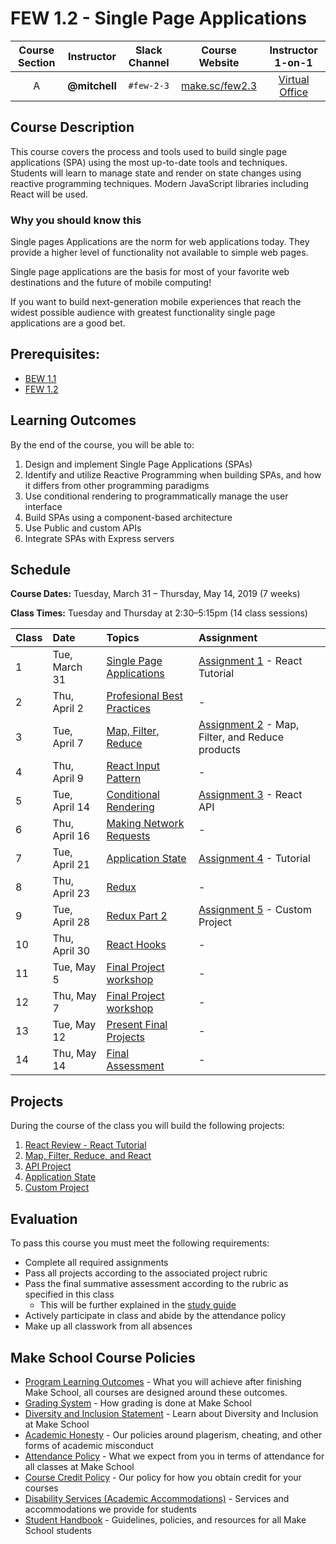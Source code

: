 # FEW 1.2 - Single Page Applications

| Course Section | Instructor | Slack Channel | Course Website | Instructor 1-on-1 |
| :---: | :---: | :---: | :---: | :---: |
| A | **@mitchell** | `#few-2-3` | [make.sc/few2.3](https://make.sc/few2.3) | [Virtual Office](https://make.sc/mitchell-zoom) |

## Course Description

This course covers the process and tools used to build single page applications (SPA) using the most up-to-date tools and techniques. Students will learn to manage state and render on state changes using reactive programming techniques. Modern JavaScript libraries including React will be used.

### Why you should know this

Single pages Applications are the norm for web applications today. They provide a higher level of functionality not available to simple web pages.

Single page applications are the basis for most of your favorite web destinations and the future of mobile computing!

If you want to build next-generation mobile experiences that reach the widest possible audience with greatest functionality single page applications are a good bet.

## Prerequisites:  

- [BEW 1.1](https://github.com/Make-School-Courses/BEW-1.1-RESTful-and-Resourceful-MVC-Architecture)
- [FEW 1.2](https://github.com/Make-School-Courses/FEW-1.2-JavaScript-Foundations)

## Learning Outcomes

By the end of the course, you will be able to:

1. Design and implement Single Page Applications (SPAs)
1. Identify and utilize Reactive Programming when building SPAs, and how it differs from other programming paradigms
1. Use conditional rendering to programmatically manage the user interface
1. Build SPAs using a component-based architecture
1. Use Public and custom APIs
1. Integrate SPAs with Express servers

## Schedule

**Course Dates:** Tuesday, March 31 – Thursday, May 14, 2019 (7 weeks)

**Class Times:** Tuesday and Thursday at 2:30–5:15pm (14 class sessions)

| Class | Date | Topics | Assignment |
|:------|:-----|:-------|:-----------|
|  1 | Tue, March 31 | [Single Page Applications](Lessons/lesson-01.md) | [Assignment 1](Assignments/Assignment-01.md) - React Tutorial |
|  2 | Thu, April 2 | [Profesional Best Practices](Lessons/lesson-02.md) | - |
|  3 | Tue, April 7 | [Map, Filter, Reduce](Lessons/lesson-03.md) | [Assignment 2](Assignments/Assignment-02.md) - Map, Filter, and Reduce products |
|  4 | Thu, April 9 | [React Input Pattern](Lessons/lesson-04.md) | - |
|  5 | Tue, April 14 | [Conditional Rendering](Lessons/lesson-05.md) | [Assignment 3](Assignments/Assignment-03.md) - React API |
|  6 | Thu, April 16 | [Making Network Requests](Lessons/lesson-06.md) | - |
|  7 | Tue, April 21 | [Application State](Lessons/lesson-07.md) | [Assignment 4](Assignments/Assignment-04.md) - Tutorial |
|  8 | Thu, April 23 | [Redux](Lessons/lesson-08.md) | - | 
|  9 | Tue, April 28 | [Redux Part 2](Lessons/lesson-09.md) | [Assignment 5](Assignments/Assignment-05.md) - Custom Project |
| 10 | Thu, April 30 | [React Hooks](Lessons/lesson-10.md) | - |
| 11 | Tue, May 5 | [Final Project workshop](Lessons/lesson-11.md) | - |
| 12 | Thu, May 7 | [Final Project workshop](Lessons/lesson-12.md) | - |
| 13 | Tue, May 12 | [Present Final Projects](Lessons/lesson-13.md) | - |
| 14 | Thu, May 14 | [Final Assessment](Lessons/lesson-14.md) | - |

## Projects 

During the course of the class you will build the following projects: 

1. [React Review - React Tutorial](Assignments/Assignment-01.md)
2. [Map, Filter, Reduce, and React](Assignments/Assignment-02.md)
3. [API Project](Assignments/Assignment-03.md)
4. [Application State](Assignment/Assignment-04.md)
5. [Custom Project](Assignment/Assignment-05.md)

## Evaluation 

To pass this course you must meet the following requirements:

- Complete all required assignments 
- Pass all projects according to the associated project rubric
- Pass the final summative assessment according to the rubric as specified in this class
  - This will be further explained in the [study guide](ADD_STUDY_GUIDE_LNK)
- Actively participate in class and abide by the attendance policy
- Make up all classwork from all absences

## Make School Course Policies

- [Program Learning Outcomes](https://make.sc/program-learning-outcomes) - What you will achieve after finishing Make School, all courses are designed around these outcomes.
- [Grading System](https://make.sc/grading-system) - How grading is done at Make School
- [Diversity and Inclusion Statement](https://make.sc/diversity-and-inclusion-statement) - Learn about Diversity and Inclusion at Make School
- [Academic Honesty](https://make.sc/academic-honesty-policy) - Our policies around plagerism, cheating, and other forms of academic misconduct 
- [Attendance Policy](https://make.sc/attendance-policy) - What we expect from you in terms of attendance for all classes at Make School
- [Course Credit Policy](https://make.sc/course-credit-policy) - Our policy for how you obtain credit for your courses
- [Disability Services (Academic Accommodations)](https://make.sc/disability-services) - Services and accommodations we provide for students
- [Student Handbook](https://make.sc/student-handbook) - Guidelines, policies, and resources for all Make School students
